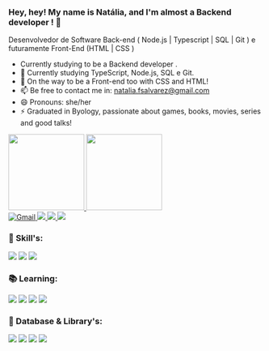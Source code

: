 ### Hey, hey! My name is Natália, and I'm almost a Backend developer ! 👋
Desenvolvedor de Software Back-end ( Node.js | Typescript | SQL | Git ) e futuramente Front-End (HTML | CSS )

- Currently studying to be a Backend developer .
- 🌱 Currently studying TypeScript, Node.js, SQL e Git.
- 🌱 On the way to be a Front-end too with CSS and HTML!
- 📫 Be free to contact me in: natalia.fsalvarez@gmail.com
- 😄 Pronouns: she/her
- ⚡ Graduated in Byology, passionate about games, books, movies, series and good talks!

<div>
	<a href="https://github.com/natiialvarez">
	<img height="150cm" src="https://github-readme-stats.vercel.app/api?username=natiialvarez&show_icons=true&theme=dracula"/>
	<img height="150cm" src ="https://github-readme-stats.vercel.app/api/top-langs/?username=natiialvarez&layout=compact&theme=dracula"/>
</div>

<div>
    <a href="mailto:natalia.fsalvarez@gmail.com">
        <img src="https://img.shields.io/badge/Gmail-D14836?style=for-the-badge&logo=gmail&logoColor=white" alt="Gmail">
    </a>
	<a href="https://www.instagram.com/natiialvarez_/">
		<img src="https://img.shields.io/badge/Instagram-E4405F?style=for-the-badge&logo=instagram&logoColor=white">
	</a>
	<a href="https://www.linkedin.com/in/natiialvarez/">
		<img src="https://img.shields.io/badge/LinkedIn-0077B5?style=for-the-badge&logo=linkedin&logoColor=white">
	</a>
	<a href="nati3823">
		<img src="https://img.shields.io/badge/Discord-7289DA?style=for-the-badge&logo=discord&logoColor=white">
	</a>
</div>

### 🚀 Skill's:
<div>
<img src="https://img.shields.io/badge/JavaScript-F7DF1E?style=for-the-badge&logo=javascript&logoColor=black">
 <img src="https://img.shields.io/badge/Node.js-43853D?style=for-the-badge&logo=node.js&logoColor=black">
 <img src="https://img.shields.io/badge/TypeScript-007ACC?style=for-the-badge&logo=typescript&logoColor=black">
 </div>

### 📚 Learning:
 <div>
 <img src="https://img.shields.io/badge/Node.js-43853D?style=for-the-badge&logo=node.js&logoColor=black">
 <img src="https://img.shields.io/badge/TypeScript-007ACC?style=for-the-badge&logo=typescript&logoColor=black">
 <img src="https://img.shields.io/badge/CSS-239120?&style=for-the-badge&logo=css3&logoColor=white">
<img src="https://img.shields.io/badge/HTML-239120?style=for-the-badge&logo=html5&logoColor=white">

	 
 </div>
 
 ### 💾 Database & Library's:
 <div>
<img src="https://img.shields.io/badge/Insomnia-5849be?style=for-the-badge&logo=Insomnia&logoColor=white">
<img src="https://img.shields.io/badge/PostgreSQL-316192?style=for-the-badge&logo=postgresql&logoColor=white">
<img src="https://img.shields.io/badge/React-20232A?style=for-the-badge&logo=react&logoColor=white">
	 <img src="https://img.shields.io/badge/Express.js-404D59?style=for-the-badge">
  </div>
